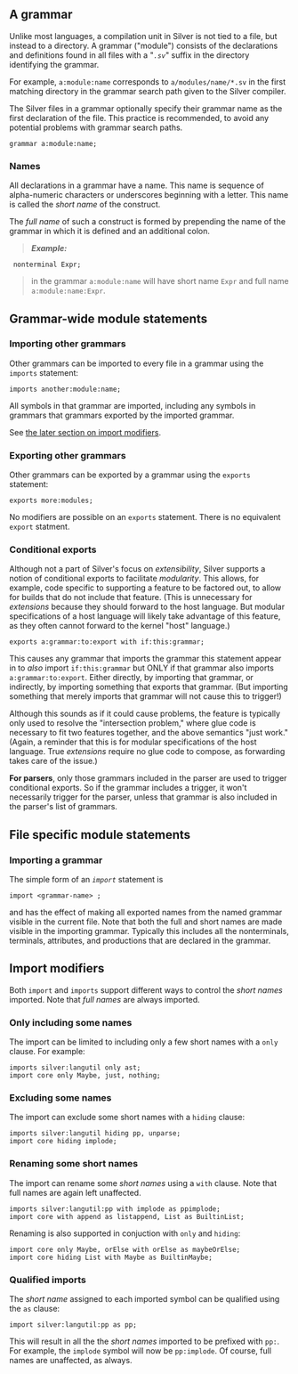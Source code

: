 ## A grammar ##

Unlike most languages, a compilation unit in Silver is not tied to a file, but instead to a directory.  A grammar ("module") consists of the declarations and definitions found in all files with a "_`.sv`_" suffix in the directory identifying the grammar.

For example, `a:module:name` corresponds to `a/modules/name/*.sv` in the first matching directory in the grammar search path given to the Silver compiler.

The Silver files in a grammar optionally specify their grammar name as the first declaration of the file.  This practice is recommended, to avoid any potential problems with grammar search paths.

```
grammar a:module:name;
```

### Names ###

All declarations in a grammar have a name.  This name is sequence of alpha-numeric characters or underscores beginning with a letter.  This name is called the _short name_ of the construct.

The _full name_ of such a construct is formed by prepending the name of the grammar in which it is defined and an additional colon.

> _**Example:**_
```
 nonterminal Expr;
```
> in the grammar `a:module:name` will have short name `Expr` and full name `a:module:name:Expr`.

## Grammar-wide module statements ##

### Importing other grammars ###

Other grammars can be imported to every file in a grammar using the `imports` statement:

```
imports another:module:name;
```

All symbols in that grammar are imported, including any symbols in grammars that grammars exported by the imported grammar.

See [the later section on import modifiers](Concept_Modules#Import_modifiers.md).

### Exporting other grammars ###

Other grammars can be exported by a grammar using the `exports` statement:

```
exports more:modules;
```

No modifiers are possible on an `exports` statement.  There is no equivalent `export` statment.

### Conditional exports ###

Although not a part of Silver's focus on _extensibility_, Silver supports a notion of conditional exports to facilitate _modularity_. This allows, for example, code specific to supporting a feature to be factored out, to allow for builds that do not include that feature. (This is unnecessary for _extensions_ because they should forward to the host language. But modular specifications of a host language will likely take advantage of this feature, as they often cannot forward to the kernel "host" language.)

```
exports a:grammar:to:export with if:this:grammar;
```

This causes any grammar that imports the grammar this statement appear in to _also_ import `if:this:grammar` but ONLY if that grammar also imports `a:grammar:to:export`.  Either directly, by importing that grammar, or indirectly, by importing something that exports that grammar. (But importing something that merely imports that grammar will not cause this to trigger!)

Although this sounds as if it could cause problems, the feature is typically only used to resolve the "intersection problem," where glue code is necessary to fit two features together, and the above semantics "just work."  (Again, a reminder that this is for modular specifications of the host language. True _extensions_ require no glue code to compose, as forwarding takes care of the issue.)

**For parsers**, only those grammars included in the parser are used to trigger conditional exports. So if the grammar includes a trigger, it won't necessarily trigger for the parser, unless that grammar is also included in the parser's list of grammars.

## File specific module statements ##

### Importing a grammar ###

The simple form of an _`import`_ statement is
```
import <grammar-name> ;
```
and has the effect of making all exported names from the named grammar visible in the current file.  Note that both the full and short names are made visible in the importing grammar.  Typically this includes all the nonterminals, terminals, attributes, and productions that are declared in the grammar.

## Import modifiers ##

Both `import` and `imports` support different ways to control the _short names_ imported. Note that _full names_ are always imported.

### Only including some names ###

The import can be limited to including only a few short names with a `only` clause. For example:

```
imports silver:langutil only ast;
import core only Maybe, just, nothing;
```

### Excluding some names ###

The import can exclude some short names with a `hiding` clause:

```
imports silver:langutil hiding pp, unparse;
import core hiding implode;
```

### Renaming some short names ###

The import can rename some _short names_ using a `with` clause. Note that full names are again left unaffected.

```
imports silver:langutil:pp with implode as ppimplode;
import core with append as listappend, List as BuiltinList;
```

Renaming is also supported in conjuction with `only` and `hiding`:

```
import core only Maybe, orElse with orElse as maybeOrElse;
import core hiding List with Maybe as BuiltinMaybe;
```

### Qualified imports ###

The _short name_ assigned to each imported symbol can be qualified using the `as` clause:

```
import silver:langutil:pp as pp;
```

This will result in all the the _short names_ imported to be prefixed with `pp:`. For example, the `implode` symbol will now be `pp:implode`. Of course, full names are unaffected, as always.